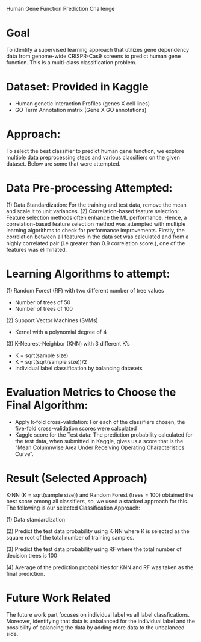 Human Gene Function Prediction Challenge

# Goal
To identify a supervised learning approach that utilizes gene dependency data from genome-wide CRISPR-Cas9 screens to predict human gene function. This is a multi-class classification problem.

# Dataset: Provided in Kaggle
- Human genetic Interaction Profiles (genes X cell lines)
- GO Term Annotation matrix (Gene X GO annotations)

# Approach:
To select the best classifier to predict human gene function, we explore multiple data preprocessing steps and various classifiers on the given dataset. Below are some that were attempted.

# Data Pre-processing Attempted:

(1) Data Standardization: For the training and test data, remove the mean and scale it to unit variances.
(2) Correlation-based feature selection: Feature selection methods often enhance the ML performance. Hence, a correlation-based feature selection method was attempted with multiple learning algorithms to check for performance improvements. Firstly, the correlation between all features in the data set was calculated and from a highly correlated pair (i.e greater than 0.9 correlation score.), one of the features was eliminated.

# Learning Algorithms to attempt: 
(1) Random Forest (RF) with two different number of tree values
- Number of trees of 50
- Number of trees of 100

(2) Support Vector Machines (SVMs)
- Kernel with a polynomial degree of 4

(3) K-Nearest-Neighbor (KNN) with 3 different K’s
- K = sqrt(sample size)
- K = sqrt(sqrt(sample size))/2
- Individual label classification by balancing datasets

# Evaluation Metrics to Choose the Final Algorithm:
- Apply k-fold cross-validation: For each of the classifiers chosen, the five-fold cross-validation
scores were calculated
- Kaggle score for the Test data: The prediction probability calculated for the test data, when
submitted in Kaggle, gives us a score that is the “Mean Columnwise Area Under Receiving
Operating Characteristics Curve”.

# Result (Selected Approach)
K-NN (K = sqrt(sample size)) and Random Forest (trees = 100) obtained the best score among all classifiers, so, we used a stacked approach for this. The following is our selected Classification Approach:

(1) Data standardization

(2) Predict the test data probability using K-NN where K is selected as the square root of the total number of training samples.

(3) Predict the test data probability using RF where the total number of decision trees is 100

(4) Average of the prediction probabilities for KNN and RF was taken as the final prediction.

# Future Work Related
The future work part focuses on individual label vs all label classfications. Moreover, identifying that data is unbalanced for the individual label and the possibility of balancing the data by adding more data to the unbalanced side.
